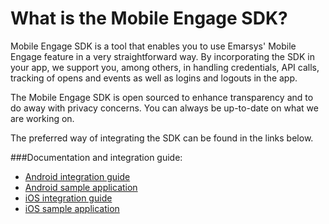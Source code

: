 # What is the Mobile Engage SDK?

Mobile Engage SDK is a tool that enables you to use Emarsys' Mobile Engage feature in a very straightforward way. By incorporating the SDK in your app, we support you, among others, in handling credentials, API calls, tracking of opens and events as well as logins and logouts in the app.

The Mobile Engage SDK is open sourced to enhance transparency and to do away with privacy concerns. You can always be up-to-date on what we are working on.

The preferred way of integrating the SDK can be found in the links below.

###Documentation and integration guide:
* [Android integration guide](https://link.to.documentation) 
* [Android sample application](https://link.to.documentation) 
* [iOS integration guide](https://link.to.documentation) 
* [iOS sample application](https://link.to.documentation) 
